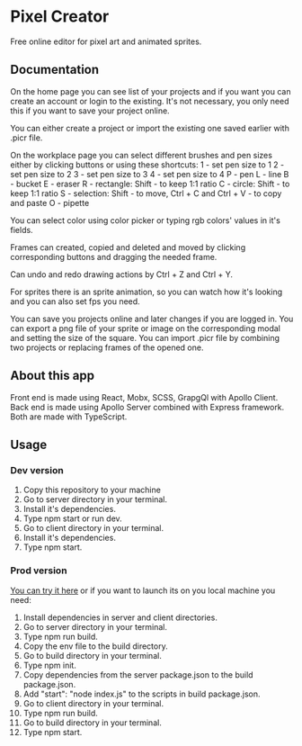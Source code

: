 # Pixel Creator
Free online editor for pixel art and animated sprites.

## Documentation
On the home page you can see list of your projects and if you want you can create an account or login to the existing. It's not necessary, you only need this if you want to save your project online.

You can either create a project or import the existing one saved earlier with .picr file.

On the workplace page you can select different brushes and pen sizes either by clicking buttons or using these shortcuts:
1 - set pen size to 1
2 - set pen size to 2
3 - set pen size to 3
4 - set pen size to 4
P - pen
L - line
B - bucket
E - eraser
R - rectangle: Shift - to keep 1:1 ratio
C - circle: Shift - to keep 1:1 ratio
S - selection: Shift - to move, Ctrl + C and Ctrl + V - to copy and paste
O - pipette

You can select color using color picker or typing rgb colors' values in it's fields.

Frames can created, copied and deleted and moved by clicking corresponding buttons and dragging the needed frame.

Can undo and redo drawing actions by Ctrl + Z and Ctrl + Y.

For sprites there is an sprite animation, so you can watch how it's looking and you can also set fps you need.

You can save you projects online and later changes if you are logged in.
You can export a png file of your sprite or image on the corresponding modal and setting the size of the square.
You can import .picr file by combining two projects or replacing frames of the opened one.

## About this app
Front end is made using React, Mobx, SCSS, GrapgQl with Apollo Client.
Back end is made using Apollo Server combined with Express framework.
Both are made with TypeScript.

## Usage

### Dev version
1. Copy this repository to your machine
2. Go to server directory in your terminal.
3. Install it's dependencies.
4. Type npm start or run dev.
5. Go to client directory in your terminal.
6. Install it's dependencies.
7. Type npm start.

### Prod version
[You can try it here](https://pixel-creator.herokuapp.com/) or if you want to launch its on you local machine you need: 
1. Install dependencies in server and client directories.
2. Go to server directory in your terminal.
3. Type npm run build.
4. Copy the env file to the build directory.
5. Go to build directory in your terminal.
6. Type npm init.
7. Copy dependencies from the server package.json to the build package.json.
8. Add "start": "node index.js" to the scripts in build package.json.
9. Go to client directory in your terminal.
10. Type npm run build.
11. Go to build directory in your terminal. 
12. Type npm start.

